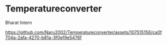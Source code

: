 # Temperatureconverter
Bharat Intern


https://github.com/Naru2002/Temperatureconverter/assets/107515156/ca0f704a-2afa-4270-b81a-3f0ef9e5476f

